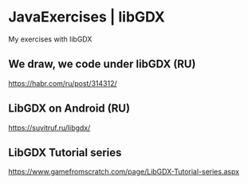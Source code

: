 # JavaExercises | libGDX
My exercises with libGDX

## We draw, we code under libGDX (RU)
https://habr.com/ru/post/314312/

## LibGDX on Android (RU)
https://suvitruf.ru/libgdx/

## LibGDX Tutorial series
https://www.gamefromscratch.com/page/LibGDX-Tutorial-series.aspx
